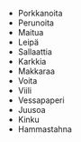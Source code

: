 - Porkkanoita
- Perunoita
- Maitua
- Leipä
- Sallaattia
- Karkkia
- Makkaraa
- Voita
- Viili
- Vessapaperi
- Juusoa
- Kinku
- Hammastahna
